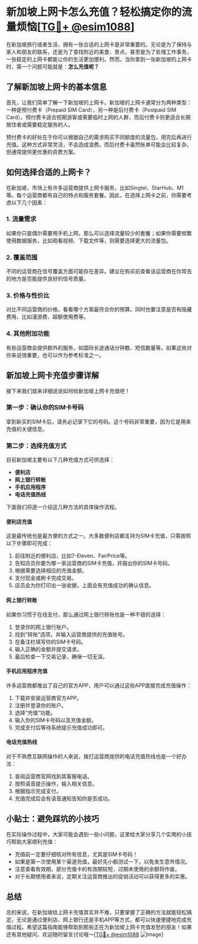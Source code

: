 # 新加坡上网卡怎么充值？轻松搞定你的流量烦恼[[TG💪+ @esim1088](https://t.me/s/esim1088)]

在新加坡旅行或者生活，拥有一张合适的上网卡是非常重要的。无论是为了保持与家人和朋友的联系，还是为了查找附近的美食、景点，甚至是为了处理工作事务，一张稳定的上网卡都能让你的生活更加便利。然而，当你拿到一张新加坡的上网卡时，第一个问题可能就是：**怎么充值呢？**

## 了解新加坡上网卡的基本信息

首先，让我们简单了解一下新加坡的上网卡。新加坡的上网卡通常分为两种类型：一种是预付费卡（Prepaid SIM Card），另一种是后付费卡（Postpaid SIM Card）。预付费卡适合短期游客或需要临时上网的人群，而后付费卡则更适合长期居住者或需要稳定服务的人。

预付费卡的好处在于你可以根据自己的需求购买不同额度的流量包，用完后再进行充值。这种方式非常灵活，不会造成浪费。而后付费卡虽然账单可能会比较复杂，但通常提供更优惠的资费方案。

## 如何选择合适的上网卡？

在新加坡，市场上有许多运营商提供上网卡服务，比如Singtel、StarHub、M1等。每个运营商都有自己的特点和服务套餐。因此，在选择上网卡之前，你需要考虑以下几个因素：

### 1. 流量需求
如果你只是偶尔需要用手机上网，那么可以选择流量较少的套餐；如果你需要频繁使用数据服务，比如观看视频、下载文件等，则需要选择更大的流量包。

### 2. 覆盖范围
不同的运营商在信号覆盖方面可能存在差异。建议在购买前查看该运营商在你常去的地方是否能提供良好的信号质量。

### 3. 价格与性价比
对比不同运营商的价格，看看哪个方案最符合你的预算。同时也要注意是否有隐藏费用，比如漫游费、超额使用费等。

### 4. 其他附加功能
有些运营商会提供额外的服务，如国际长途通话分钟数、短信数量等。如果这些对你来说很重要，也可以作为参考标准之一。

## 新加坡上网卡充值步骤详解

接下来我们就来详细说说如何给新加坡上网卡充值吧！

### 第一步：确认你的SIM卡号码
拿到新买的SIM卡后，请务必记录下它的号码。这个号码非常重要，因为它是用来充值的关键信息。

### 第二步：选择充值方式
目前新加坡主要有以下几种充值方式可供选择：
- **便利店**
- **网上银行转账**
- **手机应用程序**
- **电话充值热线**

下面我们将逐一介绍这几种方法的具体操作流程。

#### 便利店充值
这是最传统也是最方便的方式之一。大多数便利店都支持为SIM卡充值，只需按照以下步骤即可完成：
1. 前往附近的便利店，比如7-Eleven、FairPrice等。
2. 告知店员你要为哪一家运营商的SIM卡充值，并报出你的SIM卡号码。
3. 根据需要选择相应的充值金额。
4. 支付现金或刷卡完成交易。
5. 店员会为你打印出一张收据，上面会有充值成功的确认信息。

#### 网上银行转账
如果你习惯于在线支付，那么通过网上银行转账也是一种不错的选择：
1. 登录你的网上银行账户。
2. 找到“转账”选项，并输入运营商提供的充值账号。
3. 在备注栏填写你的SIM卡号码。
4. 输入正确的金额并提交请求。
5. 最后检查一下交易记录，确保一切无误。

#### 手机应用程序充值
许多运营商都推出了自己的官方APP，用户可以通过这些APP直接完成充值操作：
1. 下载并安装运营商官方APP。
2. 注册并登录你的账户。
3. 选择“充值”功能。
4. 输入你的SIM卡号码以及充值金额。
5. 完成支付后等待系统提示充值成功即可。

#### 电话充值热线
对于不熟悉互联网操作的人来说，拨打运营商提供的电话充值热线也是一个好办法：
1. 查阅运营商官网找到其客服电话。
2. 按照语音提示操作，输入相关信息。
3. 根据指示完成支付。
4. 充值完成后会有语音通知告知你是否成功。

## 小贴士：避免踩坑的小技巧

在实际操作过程中，大家可能会遇到一些小问题，这里给大家分享几个实用的小技巧帮助大家顺利充值：
- 充值前一定要仔细核对所有信息，尤其是SIM卡号码！
- 如果是第一次使用某个渠道充值，最好先小额测试一下，以免发生意外情况。
- 注意查看有效期，部分充值卡的有效期较短，过期未使用的余额将作废。
- 对于长期使用者来说，定期关注运营商推出的促销活动可以获得更多的实惠。

## 总结

总的来说，在新加坡给上网卡充值其实并不难，只要掌握了正确的方法就能轻松搞定。无论是通过便利店、网上银行还是手机APP等方式，都可以快速便捷地完成充值过程。希望这篇指南能够帮助到那些正在为新加坡上网卡充值发愁的朋友！如果还有其他疑问，欢迎随时留言讨论哦～[[TG💪+ @esim1088](https://t.me/s/esim1088) ![Image](https://i.postimg.cc/4NQfJmqS/Snipaste-2025-05-13-00-14-12.png)]